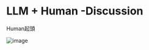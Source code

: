 # LLM + Human -Discussion
Human起頭


![image](https://github.com/user-attachments/assets/266352e6-fa97-47ec-bc73-bf489d73c268)
